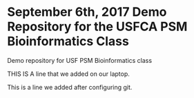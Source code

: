 # September 6th, 2017 Demo Repository for the USFCA PSM Bioinformatics Class
Demo repository for USF PSM Bioinformatics class

THIS IS A line that we added on our laptop. 

This is a line we added after configuring git. 
